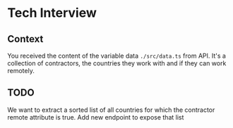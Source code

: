 # Tech Interview

## Context
You received the content of the variable data `./src/data.ts` from API.
It's a collection of contractors, the countries they work with and if they can work remotely.

## TODO
We want to extract a sorted list of all countries for which the contractor remote attribute is true.
Add new endpoint to expose that list

